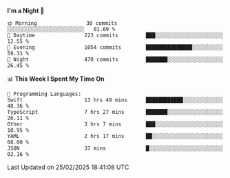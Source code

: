 <!--START_SECTION:waka-->
**I'm a Night 🦉** 

```text
🌞 Morning                30 commits          ░░░░░░░░░░░░░░░░░░░░░░░░░   01.69 % 
🌆 Daytime                223 commits         ███░░░░░░░░░░░░░░░░░░░░░░   12.55 % 
🌃 Evening                1054 commits        ███████████████░░░░░░░░░░   59.31 % 
🌙 Night                  470 commits         ███████░░░░░░░░░░░░░░░░░░   26.45 % 
```


📊 **This Week I Spent My Time On** 

```text
💬 Programming Languages: 
Swift                    13 hrs 49 mins      ████████████░░░░░░░░░░░░░   48.36 % 
TypeScript               7 hrs 27 mins       ███████░░░░░░░░░░░░░░░░░░   26.11 % 
Other                    3 hrs 7 mins        ███░░░░░░░░░░░░░░░░░░░░░░   10.95 % 
YAML                     2 hrs 17 mins       ██░░░░░░░░░░░░░░░░░░░░░░░   08.00 % 
JSON                     37 mins             █░░░░░░░░░░░░░░░░░░░░░░░░   02.16 % 
```


 Last Updated on 25/02/2025 18:41:08 UTC
<!--END_SECTION:waka-->
